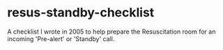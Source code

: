 # resus-standby-checklist
A checklist I wrote in 2005 to help prepare the Resuscitation room for an incoming 'Pre-alert' or 'Standby' call.
